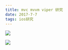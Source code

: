 ```yaml
---
title: mvc mvvm viper 研究
date: 2017-7-7
tags: ios研究
---
```


![](images/alipay-reward-image.jpg)


![](/images/alipay-reward-image.jpg)
